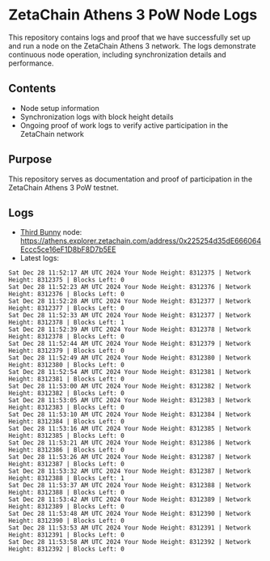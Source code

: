 # ZetaChain Athens 3 PoW Node Logs
This repository contains logs and proof that we have successfully set up and run a node on the ZetaChain Athens 3 network. The logs demonstrate continuous node operation, including synchronization details and performance.

## Contents
- Node setup information
- Synchronization logs with block height details
- Ongoing proof of work logs to verify active participation in the ZetaChain network

## Purpose
This repository serves as documentation and proof of participation in the ZetaChain Athens 3 PoW testnet.

## Logs

- [Third Bunny](https://thirdbunny.xyz/) node: https://athens.explorer.zetachain.com/address/0x225254d35dE666064Eccc5ce16eF1D8bF8D7b5EE
- Latest logs:
```
Sat Dec 28 11:52:17 AM UTC 2024 Your Node Height: 8312375 | Network Height: 8312375 | Blocks Left: 0
Sat Dec 28 11:52:23 AM UTC 2024 Your Node Height: 8312376 | Network Height: 8312376 | Blocks Left: 0
Sat Dec 28 11:52:28 AM UTC 2024 Your Node Height: 8312377 | Network Height: 8312377 | Blocks Left: 0
Sat Dec 28 11:52:33 AM UTC 2024 Your Node Height: 8312377 | Network Height: 8312378 | Blocks Left: 1
Sat Dec 28 11:52:39 AM UTC 2024 Your Node Height: 8312378 | Network Height: 8312378 | Blocks Left: 0
Sat Dec 28 11:52:44 AM UTC 2024 Your Node Height: 8312379 | Network Height: 8312379 | Blocks Left: 0
Sat Dec 28 11:52:49 AM UTC 2024 Your Node Height: 8312380 | Network Height: 8312380 | Blocks Left: 0
Sat Dec 28 11:52:54 AM UTC 2024 Your Node Height: 8312381 | Network Height: 8312381 | Blocks Left: 0
Sat Dec 28 11:53:00 AM UTC 2024 Your Node Height: 8312382 | Network Height: 8312382 | Blocks Left: 0
Sat Dec 28 11:53:05 AM UTC 2024 Your Node Height: 8312383 | Network Height: 8312383 | Blocks Left: 0
Sat Dec 28 11:53:10 AM UTC 2024 Your Node Height: 8312384 | Network Height: 8312384 | Blocks Left: 0
Sat Dec 28 11:53:16 AM UTC 2024 Your Node Height: 8312385 | Network Height: 8312385 | Blocks Left: 0
Sat Dec 28 11:53:21 AM UTC 2024 Your Node Height: 8312386 | Network Height: 8312386 | Blocks Left: 0
Sat Dec 28 11:53:26 AM UTC 2024 Your Node Height: 8312387 | Network Height: 8312387 | Blocks Left: 0
Sat Dec 28 11:53:32 AM UTC 2024 Your Node Height: 8312387 | Network Height: 8312388 | Blocks Left: 1
Sat Dec 28 11:53:37 AM UTC 2024 Your Node Height: 8312388 | Network Height: 8312388 | Blocks Left: 0
Sat Dec 28 11:53:42 AM UTC 2024 Your Node Height: 8312389 | Network Height: 8312389 | Blocks Left: 0
Sat Dec 28 11:53:48 AM UTC 2024 Your Node Height: 8312390 | Network Height: 8312390 | Blocks Left: 0
Sat Dec 28 11:53:53 AM UTC 2024 Your Node Height: 8312391 | Network Height: 8312391 | Blocks Left: 0
Sat Dec 28 11:53:58 AM UTC 2024 Your Node Height: 8312392 | Network Height: 8312392 | Blocks Left: 0
```
